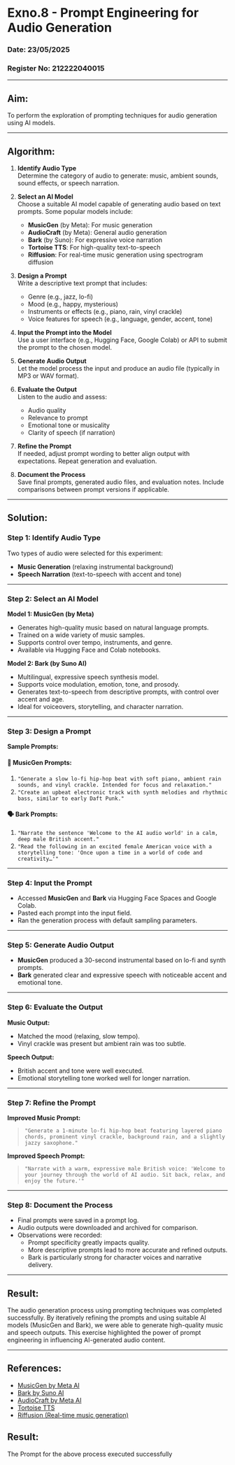 # Exno.8 - Prompt Engineering for Audio Generation  
### Date: 23/05/2025
### Register No: 212222040015

---

## Aim:  
To perform the exploration of prompting techniques for audio generation using AI models.

---

## Algorithm:

1. **Identify Audio Type**  
   Determine the category of audio to generate: music, ambient sounds, sound effects, or speech narration.

2. **Select an AI Model**  
   Choose a suitable AI model capable of generating audio based on text prompts. Some popular models include:
   - **MusicGen** (by Meta): For music generation
   - **AudioCraft** (by Meta): General audio generation
   - **Bark** (by Suno): For expressive voice narration
   - **Tortoise TTS**: For high-quality text-to-speech
   - **Riffusion**: For real-time music generation using spectrogram diffusion

3. **Design a Prompt**  
   Write a descriptive text prompt that includes:
   - Genre (e.g., jazz, lo-fi)
   - Mood (e.g., happy, mysterious)
   - Instruments or effects (e.g., piano, rain, vinyl crackle)
   - Voice features for speech (e.g., language, gender, accent, tone)

4. **Input the Prompt into the Model**  
   Use a user interface (e.g., Hugging Face, Google Colab) or API to submit the prompt to the chosen model.

5. **Generate Audio Output**  
   Let the model process the input and produce an audio file (typically in MP3 or WAV format).

6. **Evaluate the Output**  
   Listen to the audio and assess:
   - Audio quality
   - Relevance to prompt
   - Emotional tone or musicality
   - Clarity of speech (if narration)

7. **Refine the Prompt**  
   If needed, adjust prompt wording to better align output with expectations. Repeat generation and evaluation.

8. **Document the Process**  
   Save final prompts, generated audio files, and evaluation notes. Include comparisons between prompt versions if applicable.

---

## Solution:

### Step 1: Identify Audio Type  
Two types of audio were selected for this experiment:
- **Music Generation** (relaxing instrumental background)
- **Speech Narration** (text-to-speech with accent and tone)

---

### Step 2: Select an AI Model  

**Model 1: MusicGen (by Meta)**  
- Generates high-quality music based on natural language prompts.  
- Trained on a wide variety of music samples.  
- Supports control over tempo, instruments, and genre.  
- Available via Hugging Face and Colab notebooks.

**Model 2: Bark (by Suno AI)**  
- Multilingual, expressive speech synthesis model.  
- Supports voice modulation, emotion, tone, and prosody.  
- Generates text-to-speech from descriptive prompts, with control over accent and age.  
- Ideal for voiceovers, storytelling, and character narration.

---

### Step 3: Design a Prompt  

**Sample Prompts:**

#### 🎵 MusicGen Prompts:
1. `"Generate a slow lo-fi hip-hop beat with soft piano, ambient rain sounds, and vinyl crackle. Intended for focus and relaxation."`
2. `"Create an upbeat electronic track with synth melodies and rhythmic bass, similar to early Daft Punk."`

#### 🗣️ Bark Prompts:
1. `"Narrate the sentence 'Welcome to the AI audio world' in a calm, deep male British accent."`
2. `"Read the following in an excited female American voice with a storytelling tone: 'Once upon a time in a world of code and creativity…'"`

---

### Step 4: Input the Prompt  
- Accessed **MusicGen** and **Bark** via Hugging Face Spaces and Google Colab.
- Pasted each prompt into the input field.
- Ran the generation process with default sampling parameters.

---

### Step 5: Generate Audio Output  
- **MusicGen** produced a 30-second instrumental based on lo-fi and synth prompts.  
- **Bark** generated clear and expressive speech with noticeable accent and emotional tone.

---

### Step 6: Evaluate the Output  
**Music Output:**  
- Matched the mood (relaxing, slow tempo).  
- Vinyl crackle was present but ambient rain was too subtle.  

**Speech Output:**  
- British accent and tone were well executed.  
- Emotional storytelling tone worked well for longer narration.  

---

### Step 7: Refine the Prompt  
**Improved Music Prompt:**  
> `"Generate a 1-minute lo-fi hip-hop beat featuring layered piano chords, prominent vinyl crackle, background rain, and a slightly jazzy saxophone."`

**Improved Speech Prompt:**  
> `"Narrate with a warm, expressive male British voice: 'Welcome to your journey through the world of AI audio. Sit back, relax, and enjoy the future.'"`

---

### Step 8: Document the Process  
- Final prompts were saved in a prompt log.  
- Audio outputs were downloaded and archived for comparison.  
- Observations were recorded:
  - Prompt specificity greatly impacts quality.
  - More descriptive prompts lead to more accurate and refined outputs.
  - Bark is particularly strong for character voices and narrative delivery.

---

## Result:  
The audio generation process using prompting techniques was completed successfully. By iteratively refining the prompts and using suitable AI models (MusicGen and Bark), we were able to generate high-quality music and speech outputs. This exercise highlighted the power of prompt engineering in influencing AI-generated audio content.

---

## References:
- [MusicGen by Meta AI](https://huggingface.co/facebook/musicgen)
- [Bark by Suno AI](https://github.com/suno-ai/bark)
- [AudioCraft by Meta AI](https://github.com/facebookresearch/audiocraft)
- [Tortoise TTS](https://github.com/neonbjb/tortoise-tts)
- [Riffusion (Real-time music generation)](https://www.riffusion.com/)

## Result: 
The Prompt for the above process executed successfully
